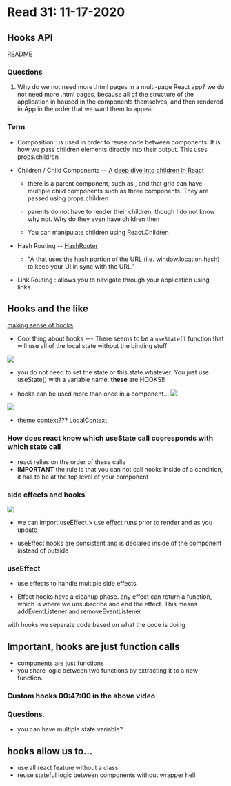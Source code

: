 # Read 31: 11-17-2020

## Hooks API

[README](/README.md)

### Questions

1. Why do we not need more .html pages in a multi-page React app?
  we do not need more .html pages, because all of the structure of the application in housed in the components themselves, and then rendered in App in the order that we want them to appear. 
<!-- 
2. If we wanted a component to show up on every page, where would we put it and why?

  - Outside the <BrowserRouter/>
  - Inside the <BrowserRouter />, outside a <Route />
  - Inside a <Route /> -->


### Term

- Composition : is used in order to reuse code between components. It is how we pass children elements directly into their output. This uses props.children

- Children / Child Components -- [A deep dive into children in React](https://mxstbr.blog/2017/02/react-children-deepdive/#child-components)
  - there is a parent component, such as <Grid/>, and that grid can have multiple child components such as three <Row/> components. They are passed using props.children 

  - parents do not have to render their children, though I do not know why not. Why do they even have children then 
  - You can manipulate children using React.Children

- Hash Routing -- [HashRouter](https://reactrouter.com/web/api/HashRouter)
  - "A <Router> that uses the hash portion of the URL (i.e. window.location.hash) to keep your UI in sync with the URL."

- Link Routing : allows you to navigate through your application using links.


## Hooks and the like

  [making sense of hooks](https://medium.com/@dan_abramov/making-sense-of-react-hooks-fdbde8803889)

  - Cool thing about hooks --- There seems to be a `useState()` function that will use all of the local state without the binding stuff

  ![]('../401-js/img/read31-making-sense-of-hooks.png')

  - you do not need to set the state or this.state.whatever. You  just use useState() with a variable name. **these** are HOOKS!!

  - hooks can be used more than once in a component...
  ![]('../401-js/img/read31-making-sense-of-hooks2.png')
  
  
  ![]('401-js/img/read31-making-sense-of-hooks3.png')

  - theme context??? LocalContext

### How does react know which useState call cooresponds with which state call

- react relies on the order of these calls
- **IMPORTANT** the rule is that you can not call hooks inside of a condition, it has to be at the top level of your component

### side effects and hooks
  ![]('../401-js/img/read31-making-sense-of-hooks3.png')

- we can import useEffect.> use effect runs prior to render and as you update

- useEffect hooks are consistent and is declared inside of the component instead of outside 

### useEffect

- use  effects to handle multiple side effects

- Effect hooks have a cleanup phase. any effect can return a function, which is where we unsubscribe and end the effect. This means addEventListener and removeEventListener

with hooks we separate code based on what the code is doing

## Important, hooks are just function calls
- components are just functions
- you share logic between two functions by extracting it to a new function. 

### Custom hooks 00:47:00 in the above video

### Questions. 

- you can have multiple state variable?

## hooks allow us to...

 - use all react feature without a class
 - reuse stateful logic between components without wrapper hell


